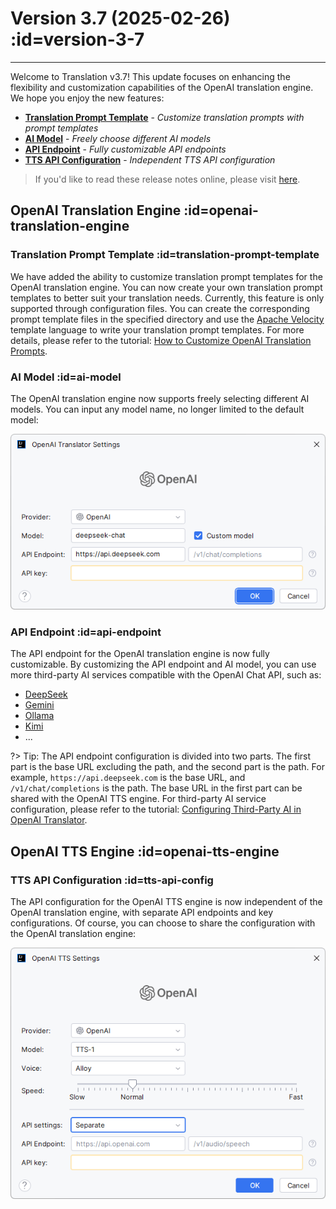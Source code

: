 # Version 3.7 (2025-02-26) :id=version-3-7

---

Welcome to Translation v3.7! This update focuses on enhancing the flexibility and customization capabilities of the OpenAI translation engine. We hope you enjoy the new features:

- [**Translation Prompt Template**](#translation-prompt-template) - _Customize translation prompts with prompt templates_
- [**AI Model**](#ai-model) - _Freely choose different AI models_
- [**API Endpoint**](#api-endpoint) - _Fully customizable API endpoints_
- [**TTS API Configuration**](#tts-api-config) - _Independent TTS API configuration_

> If you'd like to read these release notes online, please visit [here](#/updates ':ignore :target=_blank').

## OpenAI Translation Engine :id=openai-translation-engine

### Translation Prompt Template :id=translation-prompt-template

We have added the ability to customize translation prompt templates for the OpenAI translation engine. You can now create your own translation prompt templates to better suit your translation needs. Currently, this feature is only supported through configuration files. You can create the corresponding prompt template files in the specified directory and use the [Apache Velocity](https://velocity.apache.org/engine/devel/user-guide.html) template language to write your translation prompt templates. For more details, please refer to the tutorial: [How to Customize OpenAI Translation Prompts](/ko/tutorial/how_to_customize_translation_prompts.md).

### AI Model :id=ai-model

The OpenAI translation engine now supports freely selecting different AI models. You can input any model name, no longer limited to the default model:

![OpenAI Translation Engine Configuration](/en/updates/img/v3_7/openai_settings.png)

### API Endpoint :id=api-endpoint

The API endpoint for the OpenAI translation engine is now fully customizable. By customizing the API endpoint and AI model, you can use more third-party AI services compatible with the OpenAI Chat API, such as:

- [DeepSeek](https://api-docs.deepseek.com/zh-cn/)
- [Gemini](https://ai.google.dev/gemini-api/docs/openai?hl=zh-cn#rest)
- [Ollama](https://ollama.com)
- [Kimi](https://platform.moonshot.cn/docs/guide/migrating-from-openai-to-kimi)
- ...

?> Tip: The API endpoint configuration is divided into two parts. The first part is the base URL excluding the path, and the second part is the path. For example, `https://api.deepseek.com` is the base URL, and `/v1/chat/completions` is the path. The base URL in the first part can be shared with the OpenAI TTS engine. For third-party AI service configuration, please refer to the tutorial: [Configuring Third-Party AI in OpenAI Translator](/ko/tutorial/configuring_3party_ai_in_openai_translator.md).

## OpenAI TTS Engine :id=openai-tts-engine

### TTS API Configuration :id=tts-api-config

The API configuration for the OpenAI TTS engine is now independent of the OpenAI translation engine, with separate API endpoints and key configurations. Of course, you can choose to share the configuration with the OpenAI translation engine:

![OpenAI TTS Engine Configuration](/en/updates/img/v3_7/openai_tts_settings.png)